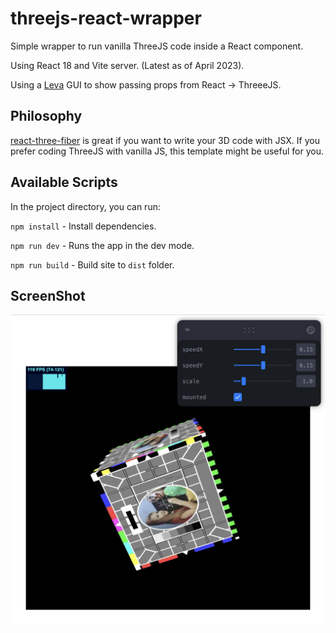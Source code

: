 # threejs-react-wrapper

Simple wrapper to run vanilla ThreeJS code inside a React component.

Using React 18 and Vite server. (Latest as of April 2023).

Using a [Leva](https://github.com/pmndrs/leva) GUI to show passing props from React -> ThreeeJS.

## Philosophy

[react-three-fiber](https://github.com/pmndrs/react-three-fiber) is great if you want to write your 3D code with JSX. If you prefer coding ThreeJS with vanilla JS, this template might be useful for you.

## Available Scripts

In the project directory, you can run:

`npm install` - Install dependencies.

`npm run dev` - Runs the app in the dev mode.

`npm run build` - Build site to `dist` folder.

## ScreenShot

![ScreenShot](./screen-shot.png 'ScreenShot')
